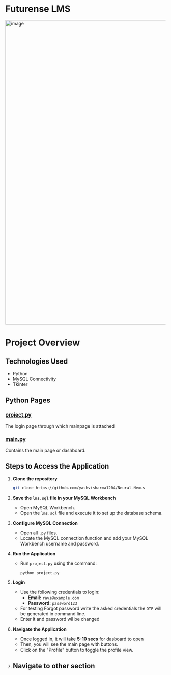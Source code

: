 # Futurense LMS
<img width="955" alt="image" src="https://github.com/yashvisharma1204/Neural-Nexus/assets/137611141/38ebcb48-ab45-4129-a75e-b00ffddcdc91">

# Project Overview

## Technologies Used
- Python
- MySQL Connectivity
- Tkinter

## Python Pages

### [project.py](project.py)
The login page through which mainpage is attached

### [main.py](main.py)
Contains the main page or dashboard.

## Steps to Access the Application

1. **Clone the repository**
   ```bash
   git clone https://github.com/yashvisharma1204/Neural-Nexus
   ```
   
2. **Save the `lms.sql` file in your MySQL Workbench**
   - Open MySQL Workbench.
   - Open the `lms.sql` file and execute it to set up the database schema.

3. **Configure MySQL Connection**
   - Open all `.py` files.
   - Locate the MySQL connection function and add your MySQL Workbench username and password.

4. **Run the Application**
   - Run `project.py` using the command:
     ```bash
     python project.py
     ```

5. **Login**
   - Use the following credentials to login:
     - **Email:** `ravi@example.com`
     - **Password:** `password123`
   - For testing Forgot password write the asked credentials the `OTP` will be generated in command line.
   - Enter it and password wil be changed

6. **Navigate the Application**
   - Once logged in, it will take **5-10 secs** for dasboard to open
   - Then, you will see the main page with buttons.
   - Click on the "Profile" button to toggle the profile view.
     
7. **Navigate to other section**
   - 
